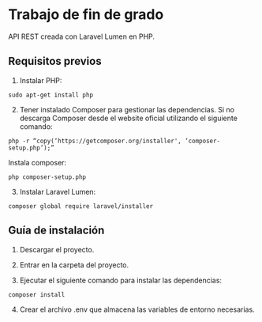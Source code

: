 # Trabajo de fin de grado

API REST creada con Laravel Lumen en PHP.


## Requisitos previos

1. Instalar PHP:

```
sudo apt-get install php
```

2. Tener instalado Composer para gestionar las dependencias. Si no descarga Composer desde el website oficial utilizando el siguiente comando:

```
php -r “copy(‘https://getcomposer.org/installer', ‘composer-setup.php’);”
```

Instala composer:

```
php composer-setup.php
```

3. Instalar Laravel Lumen:

```
composer global require laravel/installer
```


## Guía de instalación

1. Descargar el proyecto.

2. Entrar en la carpeta del proyecto.

3. Ejecutar el siguiente comando para instalar las dependencias:

```
composer install
```

4. Crear el archivo .env que almacena las variables de entorno necesarias.
